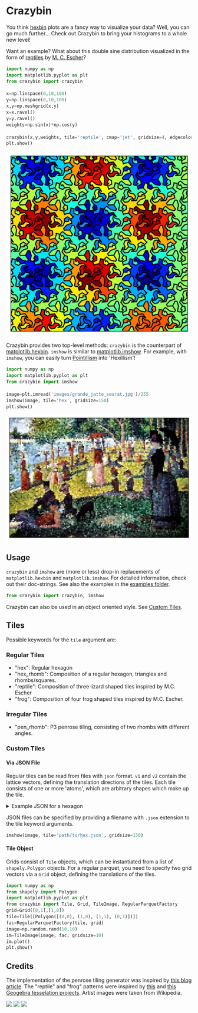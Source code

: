# Crazybin

You think [hexbin](https://matplotlib.org/stable/api/_as_gen/matplotlib.pyplot.hexbin.html) plots are a fancy way to visualize your data? Well, you can go much further... Check out Crazybin to bring your histograms to a whole new level!

Want an example? What about this double sine distribution visualized in the form of [reptiles](https://en.wikipedia.org/wiki/Reptiles_(M._C._Escher)) by [M. C. Escher](https://en.wikipedia.org/wiki/M._C._Escher)?

```python
import numpy as np
import matplotlib.pyplot as plt
from crazybin import crazybin

x=np.linspace(0,10,100)
y=np.linspace(0,10,100)
x,y=np.meshgrid(x,y)
x=x.ravel()
y=y.ravel()
weights=np.sin(x)*np.cos(y)

crazybin(x,y,weights, tile='reptile', cmap='jet', gridsize=4, edgecolor='black')
plt.show()
```

![](examples/images/reptiles_sinewave.jpg)

Crazybin provides two top-level methods: `crazybin` is the counterpart of [matplotlib.hexbin](https://matplotlib.org/stable/api/_as_gen/matplotlib.pyplot.hexbin.html). `imshow` is similar to [matplotlib.imshow](https://matplotlib.org/stable/api/_as_gen/matplotlib.pyplot.imshow.html). For example, with `imshow`, you can easily turn [Pointillism](https://en.wikipedia.org/wiki/Pointillism) into 'Hexillism'!

```python
import numpy as np
import matplotlib.pyplot as plt
from crazybin import imshow

image=plt.imread('images/grande_jatte_seurat.jpg')/255
imshow(image, tile='hex', gridsize=150)
plt.show()
```

![](examples/images/grande_jatte_seurat.jpg)

## Usage
`crazybin` and `imshow` are (more or less) drop-in replacements of `matplotlib.hexbin` and `matplotlib.imshow`. For detailed information, check out their doc-strings. See also the examples in the [examples folder](./examples/).
```python
from crazybin import crazybin, imshow
```
Crazybin can also be used in an object oriented style. See [Custom Tiles](#tile-object).

## Tiles
Possible keywords for the `tile` argument are:
### Regular Tiles
- "hex": Regular hexagon
- "hex_rhomb": Composition of a regular hexagon, triangles and rhombs/squares.
- "reptile": Composition of three lizard shaped tiles inspired by M.C. Escher
- "frog": Composition of four frog shaped tiles inspired by M.C. Escher.

### Irregular Tiles
- "pen_rhomb": P3 penrose tiling, consisting of two rhombs with different angles.

### Custom Tiles
#### Via JSON File
Regular tiles can be read from files with `json` format. `v1` and `v2` contain the lattice vectors, defining the translation directions of the tiles. Each tile consists of one or more 'atoms', which are arbitrary shapes which make up the tile.
<details>
  <summary>Example JSON for a hexagon</summary>
```json
{
    "v1": [
        1.5000000000000002,
        0.8660254037844379
    ],
    "v2": [
        5.551115123125783e-17,
        1.7320508075688774
    ],
    "atoms": [
        [
            [
                -0.49999999999999994,
                0.8660254037844387
            ],
            [
                -1.0,
                2.1460752085336256e-16
            ],
            [
                -0.5000000000000002,
                -0.8660254037844385
            ],
            [
                0.49999999999999994,
                -0.8660254037844387
            ],
            [
                1.0,
                -6.031855794721673e-16
            ],
            [
                0.5,
                0.8660254037844387
            ],
            [
                -0.49999999999999994,
                0.8660254037844387
            ]
        ]
    ]
}
```
</details>


JSON files can be specified by providing a filename with `.json` extension to the tile keyword arguments.
```python
imshow(image, tile='path/to/hex.json', gridsize=150)
```

#### Tile Object
Grids consist of `Tile` objects, which can be instantiated from a list of `shapely.Polygon` objects. For a regular parquet, you need to specify two grid vectors via a `Grid` object, defining the translations of the tiles. 
```python
import numpy as np
from shapely import Polygon
import matplotlib.pyplot as plt
from crazybin import Tile, Grid, TileImage, RegularParquetFactory
grid=Grid([0,1],[1,0])
tile=Tile([Polygon([(0,0), (1,0), (1,1), (0,1)])])
fac=RegularParquetFactory(tile, grid)
image=np.random.rand(10,10)
im=TileImage(image, fac, gridsize=10)
im.plot()
plt.show()
```

## Credits
The implementation of the penrose tiling generator was inspired by [this blog article](https://preshing.com/20110831/penrose-tiling-explained/). The "reptile" and "frog" patterns were inspired by [this](https://www.geogebra.org/m/CUdKaHeC#material/vnb3vpsy) and [this](https://www.geogebra.org/m/CUdKaHeC#material/pzjk5fru) [Geogebra tesselation projects](https://www.geogebra.org/m/CUdKaHeC). Artist images were taken from Wikipedia.

<img src="https://github.com/Ockenfuss/crazybin/blob/main/examples/images/frogs_gaussian.jpg" width="30%"></img> <img src="https://github.com/Ockenfuss/crazybin/blob/main/examples/images/hex_rhomb.jpg" width="30%"></img> <img src="https://github.com/Ockenfuss/crazybin/blob/main/examples/images/great_wave.jpg" width="30%"></img>